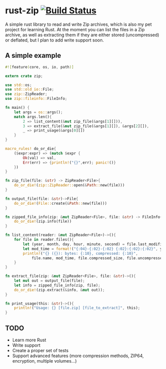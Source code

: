 # rust-zip [![Build Status](https://travis-ci.org/slackito/zip.svg)](https://travis-ci.org/slackito/zip)

A simple rust library to read and write Zip archives, which is also my pet project for learning Rust.
At the moment you can list the files in a Zip archive, as well as extracting them if they are either stored
(uncompressed) or deflated, but I plan to add write support soon.

A simple example
----------------

```rust
#![feature(core, os, io, path)]

extern crate zip;

use std::os;
use std::old_io::File;
use zip::ZipReader;
use zip::fileinfo::FileInfo;

fn main() {
    let args = os::args();
    match args.len(){
        2 => list_content(&mut zip_file(&args[1][])),
        3 => extract_file(&mut zip_file(&args[1][]), &args[2][]),
        _ => print_usage(&args[0][])
    }
}

macro_rules! do_or_die{
    ($expr:expr) => (match $expr {
        Ok(val) => val,
        Err(err) => {println!("{}",err); panic!()}
    })
}

fn zip_file(file: &str) -> ZipReader<File>{
    do_or_die!(zip::ZipReader::open(&Path::new(file)))
}

fn output_file(file: &str)->File{
    do_or_die!(File::create(&Path::new(file)))
}

fn zipped_file_info(zip: &mut ZipReader<File>, file: &str) -> FileInfo{
    do_or_die!(zip.info(file))
}

fn list_content(reader: &mut ZipReader<File>)->(){
    for file in reader.files(){
        let (year, month, day, hour, minute, second) = file.last_modified_datetime;
        let mod_time = format!("{:04}-{:02}-{:02} {:02}:{:02}:{:02}", year, month, day, hour, minute, second);
        println!("{} ({}): bytes: {:10}, compressed: {:10}",
            file.name, mod_time, file.compressed_size, file.uncompressed_size);
    }
}

fn extract_file(zip: &mut ZipReader<File>, file: &str)->(){
    let mut out = output_file(file);
    let info = zipped_file_info(zip, file);
    do_or_die!(zip.extract(&info, &mut out));
}

fn print_usage(this: &str)->(){
    println!("Usage: {} [file.zip] [file_to_extract]", this);
}

```

TODO
----

- Learn more Rust
- Write support
- Create a proper set of tests
- Support advanced features (more compression methods, ZIP64, encryption, multiple volumes...)

